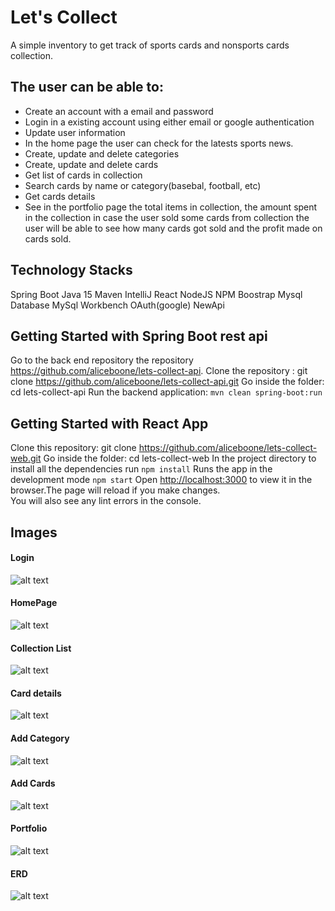 
# Let's Collect 

A simple inventory to get track of sports cards and nonsports cards collection. 

## The user can be able to:

   - Create an account with a email and password
   - Login in a existing account using either email or google authentication
   - Update user information
   - In the home page the user can check for the latests sports news.
   - Create, update and delete categories
   - Create, update and delete cards
   - Get list of cards in collection 
   - Search cards by name or category(basebal, football, etc)
   - Get cards details
   - See in the portfolio page the total items in collection, the amount spent in the collection in case the user sold some cards from collection the user will be able to see how many cards got sold and the profit made on cards sold.
 
## Technology Stacks
  Spring Boot
  Java 15
  Maven 
  IntelliJ 
  React
  NodeJS 
  NPM 
  Boostrap
  Mysql Database
  MySql Workbench
  OAuth(google)
  NewApi
  
## Getting Started with Spring Boot rest api
  Go to the back end repository the repository https://github.com/aliceboone/lets-collect-api.
  Clone the repository : git clone https://github.com/aliceboone/lets-collect-api.git
  Go inside the folder: cd lets-collect-api
  Run the backend application: `mvn clean spring-boot:run`
  
## Getting Started with  React App
  Clone this repository: git clone https://github.com/aliceboone/lets-collect-web.git
  Go inside the folder: cd lets-collect-web
  In the project directory to install all the dependencies run `npm install` 
  Runs the app in the development mode `npm start`
  Open [http://localhost:3000](http://localhost:3000) to view it in the browser.The page will reload if you make changes.\
You will also see any lint errors in the console.

## Images

#### Login

![alt text](https://i.ibb.co/mz0NH84/Screen-Shot-2021-02-17-at-4-50-29-PM.png)

#### HomePage

![alt text](https://i.ibb.co/m0h2FRF/Screen-Shot-2021-02-17-at-4-37-18-PM.png)

#### Collection List

![alt text](https://i.ibb.co/hyT3spL/Screen-Shot-2021-02-17-at-4-37-48-PM.png)

#### Card details

![alt text](https://i.ibb.co/nfxnt8H/Screen-Shot-2021-02-17-at-4-38-28-PM.png)

#### Add Category

![alt text](https://i.ibb.co/Tbxsskj/Screen-Shot-2021-02-17-at-4-39-13-PM.png)

#### Add Cards
![alt text](https://i.ibb.co/6rKZ23J/Screen-Shot-2021-02-17-at-4-38-58-PM.png)

#### Portfolio

![alt text](https://i.ibb.co/C07d43T/Screen-Shot-2021-02-17-at-4-39-25-PM.png)

#### ERD

![alt text](https://i.ibb.co/hWKh2yP/let-s-collect-ERD.png)

